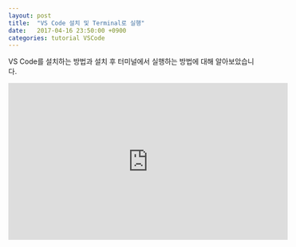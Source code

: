 ```yaml
---
layout: post
title:  "VS Code 설치 및 Terminal로 실행"
date:   2017-04-16 23:50:00 +0900
categories: tutorial VSCode
---
```


VS Code를 설치하는 방법과 설치 후 터미널에서 실행하는 방법에 대해 알아보았습니다.

<iframe width="560" height="315" src="https://www.youtube.com/embed/dPB8NPVjSSY" frameborder="0" allowfullscreen></iframe>
